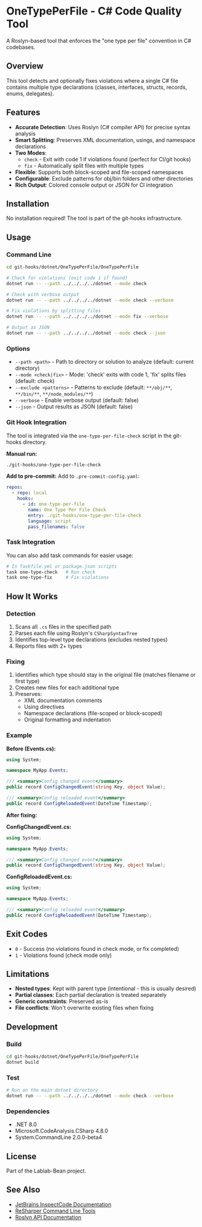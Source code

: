 # OneTypePerFile - C# Code Quality Tool

A Roslyn-based tool that enforces the "one type per file" convention in C# codebases.

## Overview

This tool detects and optionally fixes violations where a single C# file contains multiple type declarations (classes, interfaces, structs, records, enums, delegates).

## Features

- **Accurate Detection**: Uses Roslyn (C# compiler API) for precise syntax analysis
- **Smart Splitting**: Preserves XML documentation, usings, and namespace declarations
- **Two Modes**:
  - `check` - Exit with code 1 if violations found (perfect for CI/git hooks)
  - `fix` - Automatically split files with multiple types
- **Flexible**: Supports both block-scoped and file-scoped namespaces
- **Configurable**: Exclude patterns for obj/bin folders and other directories
- **Rich Output**: Colored console output or JSON for CI integration

## Installation

No installation required! The tool is part of the git-hooks infrastructure.

## Usage

### Command Line

```bash
cd git-hooks/dotnet/OneTypePerFile/OneTypePerFile

# Check for violations (exit code 1 if found)
dotnet run -- --path ../../../../dotnet --mode check

# Check with verbose output
dotnet run -- --path ../../../../dotnet --mode check --verbose

# Fix violations by splitting files
dotnet run -- --path ../../../../dotnet --mode fix --verbose

# Output as JSON
dotnet run -- --path ../../../../dotnet --mode check --json
```

### Options

- `--path <path>` - Path to directory or solution to analyze (default: current directory)
- `--mode <check|fix>` - Mode: 'check' exits with code 1, 'fix' splits files (default: check)
- `--exclude <patterns>` - Patterns to exclude (default: `**/obj/**`, `**/bin/**`, `**/node_modules/**`)
- `--verbose` - Enable verbose output (default: false)
- `--json` - Output results as JSON (default: false)

### Git Hook Integration

The tool is integrated via the `one-type-per-file-check` script in the git-hooks directory.

**Manual run:**
```bash
./git-hooks/one-type-per-file-check
```

**Add to pre-commit:**
Add to `.pre-commit-config.yaml`:

```yaml
repos:
  - repo: local
    hooks:
      - id: one-type-per-file
        name: One Type Per File Check
        entry: ./git-hooks/one-type-per-file-check
        language: script
        pass_filenames: false
```

### Task Integration

You can also add task commands for easier usage:

```bash
# In Taskfile.yml or package.json scripts
task one-type-check   # Run check
task one-type-fix     # Fix violations
```

## How It Works

### Detection

1. Scans all `.cs` files in the specified path
2. Parses each file using Roslyn's `CSharpSyntaxTree`
3. Identifies top-level type declarations (excludes nested types)
4. Reports files with 2+ types

### Fixing

1. Identifies which type should stay in the original file (matches filename or first type)
2. Creates new files for each additional type
3. Preserves:
   - XML documentation comments
   - Using directives
   - Namespace declarations (file-scoped or block-scoped)
   - Original formatting and indentation

### Example

**Before (Events.cs):**
```csharp
using System;

namespace MyApp.Events;

/// <summary>Config changed event</summary>
public record ConfigChangedEvent(string Key, object Value);

/// <summary>Config reloaded event</summary>
public record ConfigReloadedEvent(DateTime Timestamp);
```

**After fixing:**

**ConfigChangedEvent.cs:**
```csharp
using System;

namespace MyApp.Events;

/// <summary>Config changed event</summary>
public record ConfigChangedEvent(string Key, object Value);
```

**ConfigReloadedEvent.cs:**
```csharp
using System;

namespace MyApp.Events;

/// <summary>Config reloaded event</summary>
public record ConfigReloadedEvent(DateTime Timestamp);
```

## Exit Codes

- `0` - Success (no violations found in check mode, or fix completed)
- `1` - Violations found (check mode only)

## Limitations

- **Nested types**: Kept with parent type (intentional - this is usually desired)
- **Partial classes**: Each partial declaration is treated separately
- **Generic constraints**: Preserved as-is
- **File conflicts**: Won't overwrite existing files when fixing

## Development

### Build

```bash
cd git-hooks/dotnet/OneTypePerFile/OneTypePerFile
dotnet build
```

### Test

```bash
# Run on the main dotnet directory
dotnet run -- --path ../../../../dotnet --mode check --verbose
```

### Dependencies

- .NET 8.0
- Microsoft.CodeAnalysis.CSharp 4.8.0
- System.CommandLine 2.0.0-beta4

## License

Part of the Lablab-Bean project.

## See Also

- [JetBrains InspectCode Documentation](https://www.jetbrains.com/help/resharper/InspectCode.html)
- [ReSharper Command Line Tools](https://www.jetbrains.com/help/resharper/ReSharper_Command_Line_Tools.html)
- [Roslyn API Documentation](https://learn.microsoft.com/en-us/dotnet/csharp/roslyn-sdk/)
